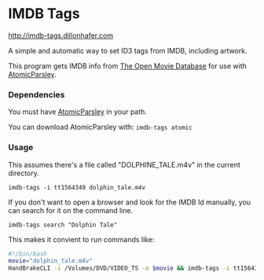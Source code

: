 # IMDB Tags

http://imdb-tags.dillonhafer.com

A simple and automatic way to set ID3 tags from IMDB, including artwork.

This program gets IMDB info from [The Open Movie Database](http://www.omdbapi.com/) for use with [AtomicParsley](http://atomicparsley.sourceforge.net/).

### Dependencies

You must have [AtomicParsley](http://atomicparsley.sourceforge.net/) in your path.

You can download AtomicParsley with: `imdb-tags atomic`

### Usage

This assumes there's a file called "DOLPHINE_TALE.m4v" in the current directory.

`imdb-tags -i tt1564349 dolphin_tale.m4v`

If you don't want to open a browser and look for the IMDB Id manually, you can search for it on the command line.

`imdb-tags search "Dolphin Tale"`

This makes it convient to run commands like:

```bash
#!/bin/bash
movie="dolphin_tale.m4v"
HandBrakeCLI -i /Volumes/DVD/VIDEO_TS -o $movie && imdb-tags -i tt1564349 $movie
```
